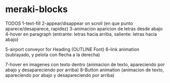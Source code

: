 # meraki-blocks

TODOS
1-text-fill
2-appear/disappear on scroll (en que punto aparece/desaparece, rapidez)
3-animacion aparicion de letras desde abajo
4-hover en paragraph (entrante: letras hacia arriba, saliente: letras hacia abajo)

5-airport conveyor for Heading (OUTLINE Font)
6-link animation (subrayado, y pelota con flecha a la derecha)

7-hover en imagenes con texto dentro (animacion de texto, apareciendo por abajo y desapareciendo por arriba)
8-Button animation (animacion de texto, apareciendo por abajo y desapareciendo por arriba)
